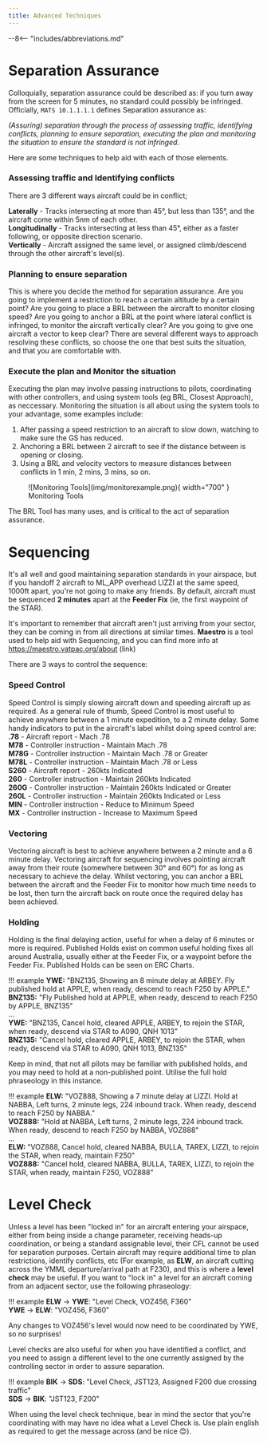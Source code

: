 ```yaml
---
title: Advanced Techniques
---
```


--8<-- "includes/abbreviations.md"

# Separation Assurance

Colloquially, separation assurance could be described as: if you turn away from the screen for 5 minutes, no standard could possibly be infringed. Officially, `MATS 10.1.1.1.1` defines Separation assurance as:  

*(Assuring) separation through the process of assessing traffic, identifying conflicts, planning to ensure separation, executing the plan and monitoring the situation to ensure the standard is not infringed*.  

Here are some techniques to help aid with each of those elements.

### Assessing traffic and Identifying conflicts

There are 3 different ways aircraft could be in conflict;

**Laterally** - Tracks intersecting at more than 45°, but less than 135°, and the aircraft come within 5nm of each other.  
**Longitudinally** - Tracks intersecting at less than 45°, either as a faster following, or opposite direction scenario.  
**Vertically** - Aircraft assigned the same level, or assigned climb/descend through the other aircraft's level(s).  

### Planning to ensure separation
This is where you decide the method for separation assurance. Are you going to implement a restriction to reach a certain altitude by a certain point? Are you going to place a BRL between the aircraft to monitor closing speed? Are you going to anchor a BRL at the point where lateral conflict is infringed, to monitor the aircraft vertically clear? Are you going to give one aircraft a vector to keep clear? There are several different ways to approach resolving these conflicts, so choose the one that best suits the situation, and that you are comfortable with.

### Execute the plan and Monitor the situation

Executing the plan may involve passing instructions to pilots, coordinating with other controllers, and using system tools (eg BRL, Closest Approach), as neccessary. Monitoring the situation is all about using the system tools to your advantage, some examples include:

1) After passing a speed restriction to an aircraft to slow down, watching to make sure the GS has reduced.  
2) Anchoring a BRL between 2 aircraft to see if the distance between is opening or closing.  
3) Using a BRL and velocity vectors to measure distances between conflicts in 1 min, 2 mins, 3 mins, so on.  

<figure markdown>
![Monitoring Tools](img/monitorexample.png){ width="700" }
  <figcaption>Monitoring Tools</figcaption>
</figure>

The BRL Tool has many uses, and is critical to the act of separation assurance.

# Sequencing

It's all well and good maintaining separation standards in your airspace, but if you handoff 2 aircraft to ML_APP overhead LIZZI at the same speed, 1000ft apart, you're not going to make any friends. By default, aircraft must be sequenced **2 minutes** apart at the **Feeder Fix** (ie, the first waypoint of the STAR).  

It's important to remember that aircraft aren't just arriving from your sector, they can be coming in from all directions at similar times. **Maestro** is a tool used to help aid with Sequencing, and you can find more info at https://maestro.vatpac.org/about (link)

There are 3 ways to control the sequence:

### Speed Control
Speed Control is simply slowing aircraft down and speeding aircraft up as required. As a general rule of thumb, Speed Control is most useful to achieve anywhere between a 1 minute expedition, to a 2 minute delay. Some handy indicators to put in the aircraft's label whilst doing speed control are:  
**.78** - Aircraft report - Mach .78  
**M78** - Controller instruction - Maintain Mach .78  
**M78G** - Controller instruction - Maintain Mach .78 or Greater  
**M78L** - Controller instruction - Maintain Mach .78 or Less  
**S260** - Aircraft report - 260kts Indicated  
**260** - Controller instruction - Maintain 260kts Indicated  
**260G** - Controller instruction - Maintain 260kts Indicated or Greater  
**260L** - Controller instruction - Maintain 260kts Indicated or Less  
**MIN** - Controller instruction - Reduce to Minimum Speed  
**MX** - Controller instruction - Increase to Maximum Speed  

### Vectoring
Vectoring aircraft is best to achieve anywhere between a 2 minute and a 6 minute delay. Vectoring aircraft for sequencing involves pointing aircraft away from their route (somewhere between 30° and 60°) for as long as necessary to achieve the delay. Whilst vectoring, you can anchor a BRL between the aircraft and the Feeder Fix to monitor how much time needs to be lost, then turn the aircraft back on route once the required delay has been achieved.

### Holding
Holding is the final delaying action, useful for when a delay of 6 minutes or more is required. Published Holds exist on common useful holding fixes all around Australia, usually either at the Feeder Fix, or a waypoint before the Feeder Fix. Published Holds can be seen on ERC Charts.

!!! example
    **YWE:** "BNZ135, Showing an 8 minute delay at ARBEY. Fly published hold at APPLE, when ready, descend to reach F250 by APPLE."  
    **BNZ135:** "Fly Published hold at APPLE, when ready, descend to reach F250 by APPLE, BNZ135"  
    ...  
    **YWE:** "BNZ135, Cancel hold, cleared APPLE, ARBEY, to rejoin the STAR, when ready, descend via STAR to A090, QNH 1013"  
    **BNZ135:** "Cancel hold, cleared APPLE, ARBEY, to rejoin the STAR, when ready, descend via STAR to A090, QNH 1013, BNZ135" 

Keep in mind, that not all pilots may be familiar with published holds, and you may need to hold at a non-published point. Utilise the full hold phraseology in this instance.

!!! example
    **ELW:** "VOZ888, Showing a 7 minute delay at LIZZI. Hold at NABBA, Left turns, 2 minute legs, 224 inbound track. When ready, descend to reach F250 by NABBA."  
    **VOZ888:** "Hold at NABBA, Left turns, 2 minute legs, 224 inbound track. When ready, descend to reach F250 by NABBA, VOZ888"  
    ...  
    **ELW:** "VOZ888, Cancel hold, cleared NABBA, BULLA, TAREX, LIZZI, to rejoin the STAR, when ready, maintain F250"  
    **VOZ888:** "Cancel hold, cleared NABBA, BULLA, TAREX, LIZZI, to rejoin the STAR, when ready, maintain F250, VOZ888" 

# Level Check

Unless a level has been "locked in" for an aircraft entering your airspace, either from being inside a change parameter, receiving heads-up coordination, or being a standard assignable level, their CFL cannot be used for separation purposes. Certain aircraft may require additional time to plan restrictions, identify conflicts, etc (For example, as **ELW**, an aircraft cutting across the YMML departure/arrival path at F230), and this is where a **level check** may be useful. If you want to "lock in" a level for an aircraft coming from an adjacent sector, use the following phraseology:

!!! example
    **ELW** -> **YWE**: "Level Check, VOZ456, F360"  
    **YWE** -> **ELW**: "VOZ456, F360"  

Any changes to VOZ456's level would now need to be coordinated by YWE, so no surprises!

Level checks are also useful for when you have identified a conflict, and you need to assign a different level to the one currently assigned by the controlling sector in order to assure separation.

!!! example
    **BIK** -> **SDS**: "Level Check, JST123, Assigned F200 due crossing traffic"  
    **SDS** -> **BIK**: "JST123, F200"  

When using the level check technique, bear in mind the sector that you're coordinating with may have no idea what a Level Check is. Use plain english as required to get the message across (and be nice 😊).